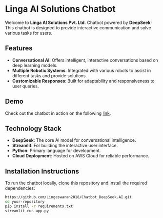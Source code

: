 
# Linga AI Solutions Chatbot

Welcome to **Linga AI Solutions Pvt. Ltd.** Chatbot powered by **DeepSeek**! This chatbot is designed to provide interactive communication and solve various tasks for users.

## Features
- **Conversational AI**: Offers intelligent, interactive conversations based on deep learning models.
- **Multiple Robotic Systems**: Integrated with various robots to assist in different tasks and provide solutions.
- **Customizable Responses**: Built for adaptability and responsiveness to user queries.

## Demo
Check out the chatbot in action on the following [link](https://linga-chatbot-deepseekai.streamlit.app/).

## Technology Stack
- **DeepSeek**: The core AI model for conversational intelligence.
- **Streamlit**: For building the interactive user interface.
- **Python**: Primary language for development.
- **Cloud Deployment**: Hosted on AWS Cloud for reliable performance.

## Installation Instructions
To run the chatbot locally, clone this repository and install the required dependencies:

```bash
https://github.com/Lingeswaran2018/Chatbot_DeepSeek.AI.git
cd your-repository
pip install -r requirements.txt
streamlit run app.py
```



